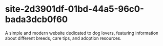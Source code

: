 # site-2d3901df-01bd-44a5-96c0-bada3dcb0f60
A simple and modern website dedicated to dog lovers, featuring information about different breeds, care tips, and adoption resources.
